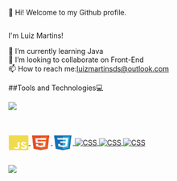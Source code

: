 👋 Hi! Welcome to my Github profile.

##

I'm Luiz Martins!

🌱 I’m currently learning Java<br>
👯 I’m looking to collaborate on Front-End<br>
📫 How to reach me:luizmartinsds@outlook.com

<p>##Tools and Technologies💻</p>
<div>
  <a href="https://github.com/LuizMartt">
 <img loading="lazy" height="180em" src="https://github-readme-stats.vercel.app/api/top-langs/?username=GustavoFantoni&layout=compact&langs_count=7&theme=dracula"/>
</div>
    
##

<div style="display: inline_block"><br>
  <img align="center" alt="Js" height="30" width="40" src="https://raw.githubusercontent.com/devicons/devicon/master/icons/javascript/javascript-plain.svg">
  <img align="center" alt="HTML" height="30" width="40" src="https://raw.githubusercontent.com/devicons/devicon/master/icons/html5/html5-original.svg">
  <img align="center" alt="CSS" height="30" width="40" src="https://raw.githubusercontent.com/devicons/devicon/master/icons/css3/css3-original.svg">
  <img align="center" alt="CSS" height="30" width="40" src="https://cdn.jsdelivr.net/gh/devicons/devicon/icons/figma/figma-original.svg" width="40" height="40"/>
  <img align="center" alt="CSS" height="30" width="40" src="https://cdn.jsdelivr.net/gh/devicons/devicon/icons/java/java-original.svg" width="40" height="40"/>
  <img align="center" alt="CSS" height="30" width="40" src="https://cdn.jsdelivr.net/gh/devicons/devicon/icons/vscode/vscode-original.svg" width="40" height="40"/>
</div>

##

<div> 
 
  <a href="https://instagram.com/luizmartt1" target="_blank"><img src="https://img.shields.io/badge/-Instagram-%23E4405F?style=for-the-badge&logo=instagram&logoColor=white" target="_blank"></a>
</div>
